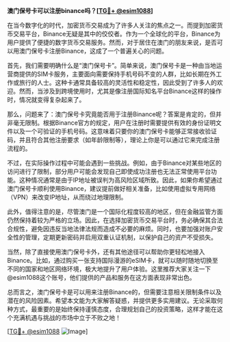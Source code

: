 **澳门保号卡可以注册binance吗？[[TG💪+ @esim1088](https://t.me/s/esim1088)]**

在当今数字化的时代，加密货币交易成为了许多人关注的焦点之一。而提到加密货币交易平台，Binance无疑是其中的佼佼者。作为一个全球化的平台，Binance为用户提供了便捷的数字货币交易服务。然而，对于居住在澳门的朋友来说，是否可以用澳门保号卡注册Binance，这成了一个普遍关心的问题。

首先，我们需要明确什么是“澳门保号卡”。简单来说，澳门保号卡是一种由当地运营商提供的SIM卡服务，主要面向需要保持手机号码不变的人群，比如长期在外工作或旅行的人士。这种卡通常具备较高的灵活性和稳定性，因此受到了许多人的欢迎。然而，当涉及到跨境使用时，尤其是像注册国际知名平台Binance这样的操作时，情况就变得复杂起来了。

那么，问题来了：澳门保号卡究竟能否用于注册Binance呢？答案是肯定的，但并非毫无限制。根据Binance官方的规定，用户在注册时需要提供有效的身份证明文件以及一个可验证的手机号码。这意味着只要你的澳门保号卡能够正常接收验证码，并且符合其他注册要求（如年龄限制等），理论上你是可以通过它来完成注册流程的。

不过，在实际操作过程中可能会遇到一些挑战。例如，由于Binance对某些地区的访问进行了限制，部分用户可能会发现自己即使成功注册也无法正常使用平台功能。这种情况通常是由于IP地址被误判为高风险区域所致。因此，如果你希望通过澳门保号卡顺利使用Binance，建议提前做好相关准备，比如使用虚拟专用网络（VPN）来改变IP地址，从而绕过地理限制。

此外，值得注意的是，尽管澳门是一个国际化程度较高的地区，但在金融监管方面仍然保持着较为严格的立场。因此，在选择加密货币交易平台时，务必确保其合法合规性，避免因违反当地法律法规而造成不必要的麻烦。同时，也要加强对账户安全性的管理，定期更新密码并启用双重认证机制，以保护自己的资产不受损失。

当然，除了直接使用澳门保号卡外，还有其他途径可以帮助你更轻松地接入Binance。比如，通过购买一张支持国际漫游的eSIM卡，就可以随时随地切换至不同的国家和地区网络环境，极大地提升了用户体验。这里推荐大家关注一下@esim1088这个账号，他们提供的产品和服务在这方面表现非常出色。

总而言之，澳门保号卡是可以用来注册Binance的，但需要注意相关限制条件以及潜在的风险因素。希望本文能为大家解答疑惑，并提供更多实用建议。无论采取何种方式，最重要的是始终保持谨慎态度，合理规划自己的投资策略，这样才能在这个充满机遇与挑战的市场中立于不败之地！

[[TG💪+ @esim1088](https://t.me/s/esim1088) ![Image](https://i.postimg.cc/4NQfJmqS/Snipaste-2025-05-13-00-14-12.png)]